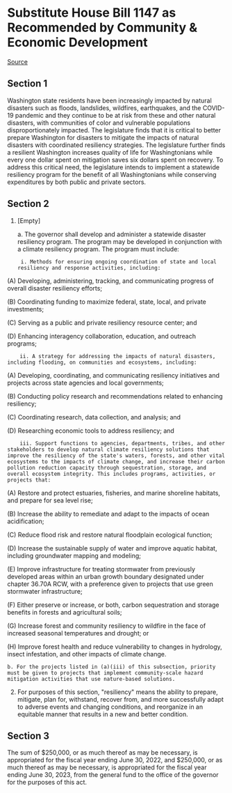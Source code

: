 # Substitute House Bill 1147 as Recommended by Community & Economic Development

[Source](http://lawfilesext.leg.wa.gov/biennium/2021-22/Xml/Bills/House%20Bills/1147-S.xml)
## Section 1
Washington state residents have been increasingly impacted by natural disasters such as floods, landslides, wildfires, earthquakes, and the COVID-19 pandemic and they continue to be at risk from these and other natural disasters, with communities of color and vulnerable populations disproportionately impacted. The legislature finds that it is critical to better prepare Washington for disasters to mitigate the impacts of natural disasters with coordinated resiliency strategies. The legislature further finds a resilient Washington increases quality of life for Washingtonians while every one dollar spent on mitigation saves six dollars spent on recovery. To address this critical need, the legislature intends to implement a statewide resiliency program for the benefit of all Washingtonians while conserving expenditures by both public and private sectors.


## Section 2
1. [Empty]

    a. The governor shall develop and administer a statewide disaster resiliency program. The program may be developed in conjunction with a climate resiliency program. The program must include:

        i. Methods for ensuring ongoing coordination of state and local resiliency and response activities, including:

(A) Developing, administering, tracking, and communicating progress of overall disaster resiliency efforts;

(B) Coordinating funding to maximize federal, state, local, and private investments;

(C) Serving as a public and private resiliency resource center; and

(D) Enhancing interagency collaboration, education, and outreach programs;

        ii. A strategy for addressing the impacts of natural disasters, including flooding, on communities and ecosystems, including:

(A) Developing, coordinating, and communicating resiliency initiatives and projects across state agencies and local governments;

(B) Conducting policy research and recommendations related to enhancing resiliency;

(C) Coordinating research, data collection, and analysis; and

(D) Researching economic tools to address resiliency; and

        iii. Support functions to agencies, departments, tribes, and other stakeholders to develop natural climate resiliency solutions that improve the resiliency of the state's waters, forests, and other vital ecosystems to the impacts of climate change, and increase their carbon pollution reduction capacity through sequestration, storage, and overall ecosystem integrity. This includes programs, activities, or projects that:

(A) Restore and protect estuaries, fisheries, and marine shoreline habitats, and prepare for sea level rise;

(B) Increase the ability to remediate and adapt to the impacts of ocean acidification;

(C) Reduce flood risk and restore natural floodplain ecological function;

(D) Increase the sustainable supply of water and improve aquatic habitat, including groundwater mapping and modeling;

(E) Improve infrastructure for treating stormwater from previously developed areas within an urban growth boundary designated under chapter 36.70A RCW, with a preference given to projects that use green stormwater infrastructure;

(F) Either preserve or increase, or both, carbon sequestration and storage benefits in forests and agricultural soils;

(G) Increase forest and community resiliency to wildfire in the face of increased seasonal temperatures and drought; or

(H) Improve forest health and reduce vulnerability to changes in hydrology, insect infestation, and other impacts of climate change.

    b. For the projects listed in (a)(iii) of this subsection, priority must be given to projects that implement community-scale hazard mitigation activities that use nature-based solutions.

2. For purposes of this section, "resiliency" means the ability to prepare, mitigate, plan for, withstand, recover from, and more successfully adapt to adverse events and changing conditions, and reorganize in an equitable manner that results in a new and better condition.


## Section 3
The sum of $250,000, or as much thereof as may be necessary, is appropriated for the fiscal year ending June 30, 2022, and $250,000, or as much thereof as may be necessary, is appropriated for the fiscal year ending June 30, 2023, from the general fund to the office of the governor for the purposes of this act.

